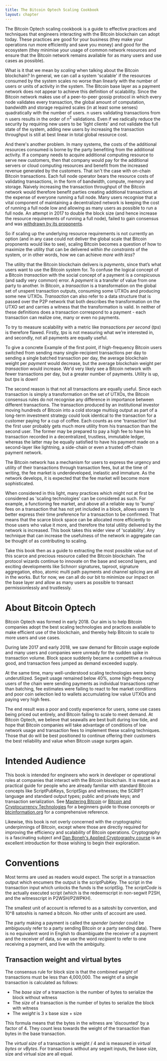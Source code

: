 ```yaml
---
title: The Bitcoin Optech Scaling Cookbook
layout: chapter
---
```

The Bitcoin Optech scaling cookbook is a guide to effective practices and
techniques that engineers interacting with the Bitcoin blockchain can adopt
today. These practices are good for your business (they make your operations
run more efficiently and save you money) and good for the ecosystem (they minimise
your usage of common network resources and ensure that the Bitcoin network
remains available for as many users and use cases as possible).

What is it that we mean by _scaling_ when talking about the Bitcoin blockchain?
In general, we can call a system 'scalable' if the resources consumed by the
system scales no worse than linearly with the number of users or units of
activity in the system. The Bitcoin base layer as a payment network does not
appear to achieve this definition of scalability. Since the Bitcoin network
makes use of a peer-to-peer gossip protocol in which every node validates every
transaction, the global amount of computation, bandwidth and storage required
scales (in at least some senses) quadratically with the number of users. n
users validating transactions from n users results in the order of n<sup>2</sup>
validations. Even if we radically reduce the security by requiring new users to
be 'light clients' and not validate the full state of the system, adding new
users by increasing the transaction throughput is still at best linear in total
global resource cost.

And there's another problem. In many systems, the costs of the additional
resources consumed is borne by the party benefiting from the additional
activity. If a company needs to acquire additional computing resource to serve
new customers, then that company would pay for the additional servers or cloud
computing resources and benefit from the increased revenue generated by the
customers. That isn't the case with on-chain Bitcoin transactions. Each full
node operator bears the resource costs of validating transactions, in the form
of bandwidth, compute, memory and storage. Naively increasing the transaction
throughput of the Bitcoin network would therefore benefit parties creating additional
transactions at the expense of everyone running a full node. Many users
recognise that a vital component of maintaining a decentralized network is keeping
the cost of running a full node low and allowing as many users as possible to
run a full node. An attempt in 2017 to double the block size (and hence increase
the resource requirements of running a full node), failed to gain consensus and
was [withdrawn by its proponents][segwit2x].

[segwit2x]: https://lists.linuxfoundation.org/pipermail/bitcoin-segwit2x/2017-November/000685.html

So if scaling up the underlying resource requirements is not currently an
option (and in any case could not deliver the global scale that Bitcoin
proponents would like to see), scaling Bitcoin becomes a question of
how to maximize the utility that can be delivered _within the constraints_ of
the system, or in other words, how we can achieve _more with less_?

The utility that the Bitcoin blockchain delivers is _payments_, since that’s
what users want to use the Bitcoin system for. To confuse the logical concept
of a Bitcoin _transaction_ with the social concept of a payment is a
conspicuous (and sadly very common) error. A _payment_ is a transfer of value
from one party to another. In Bitcoin, a _transaction_ is a transformation on
the global set of unspent transaction outputs, consuming some UTXOs and
producing some new UTXOs.  _Transaction_ can also refer to a data structure
that is passed over the P2P network that both describes the transformation on
the UTXO set and carries a witness that the transformation is valid. In neither
of these definitions does a transaction correspond to a payment - each
transaction can realize one, many or even no payments.

To try to measure scalability with a metric like _transactions per second_
(_tps_) is therefore flawed. Firstly, _tps_ is not measuring what we’re
interested in, and secondly, not all payments are equally useful.

To give a concrete Example of the first point, if high-frequency Bitcoin users
switched from sending many single-recipient transactions per day to sending a
single batched transaction per day, the average blockchain weight per _payment_
would decrease, but the average blockchain weight per _transaction_ would
increase.  We'd very likely see a Bitcoin network with fewer transactions per
day, but a greater number of payments. Utility is up, but _tps_ is down!

The second reason is that not all transactions are equally useful. Since each
transaction is simply a transformation on the set of UTXOs, the Bitcoin
consensus rules do not recognise any difference in importance between different
transactions. The transaction produced by an institutional investor moving
hundreds of Bitcoin into a cold storage multisig output as part of a long-term
investment strategy could look identical to the transaction for a customer
paying for a cup of coffee. Each counts as one 'transaction' but the first user
probably gets much more utility from his transaction than the second user. The
former may be prepared to pay a high fee to have his transaction recorded in a
decentralized, trustless, immutable ledger, whereas the latter may be equally
satisfied to have his payment made on a second-layer like lightning, a
side-chain or even a trusted off-chain payment network.

The Bitcoin network has a mechanism for users to express the urgency and
utility of their transactions through transaction fees, but at the time of
writing, the fee market is underdeveloped, inelastic and immature. As the network
develops, it is expected that the fee market will become more sophisticated.

When considered in this light, many practices which might not at first be
considered as 'scaling technologies' can be considered as such. For example, a
functioning fee market, and above all a reliable way to 'bump' fees on a
transaction that has not yet included in a block, allows users to better
express their time preference for a transaction to be confirmed. That means
that the scarce block space can be allocated more efficiently to those users
who value it more, and therefore the total utility delivered by the network is
increased. This book takes this wider view of 'scalability'. Any technique that
can increase the usefulness of the network in aggregate can be thought of as
contributing to scaling.

Take this book then as a guide to extracting the most possible value out of
this scarce and precious resource called the Bitcoin blockchain. The protocol
wizards continue to innovate on the base and second layers, and exciting
developments like Schnorr signatures, taproot, signature aggregation, eltoo,
atomic multi path payments and channel splicing are all in the works. But for
now, we can all do our bit to minimize our impact on the base layer and allow
as many users as possible to transact permissionlessly and trustlessly.

# About Bitcoin Optech

Bitcoin Optech was formed in early 2018. Our aim is to help Bitcoin companies
adopt the best scaling technologies and practices available to make efficient
use of the blockchain, and thereby help Bitcoin to scale to more users and use
cases.

During late 2017 and early 2018, we saw demand for Bitcoin usage explode and
many users and companies were unready for the sudden spike in transaction
volume. Block space suddenly became a competitive a rivalrous good, and
transaction fees jumped as demand exceeded supply.

At the same time, many well-understood scaling technologies were being
underutilized. Segwit usage remained below 40%, some high-frequency users
of the chain were sending payments as individual transactions rather than
batching, fee estimates were failing to react to fee market conditions and
poor coin selection led to wallets accumulating low value UTXOs and paying
very high fees.

The end result was a poor and costly experience for users, some use cases
being priced out entirely, and Bitcoin failing to scale to meet demand. At
Bitcoin Optech, we believe that seawalls are best built during low tide, and
hope that Bitcoin companies will take advantage of conditions of low network
usage and transaction fees to implement these scaling techniques. Those
that do will be best positioned to continue offering their customers the
best reliability and value when Bitcoin usage surges again.

# Intended Audience

This book is intended for engineers who work in developer or operational roles
at companies that interact with the Bitcoin blockchain. It is meant as a
practical guide for people who are already familiar with standard Bitcoin
concepts like ScriptPubKeys, ScriptSigs and witnesses; the SCRIPT language and
standard output types; public and private keys; and transaction serialization.
See [Mastering Bitcoin][antonopoulos] or [Bitcoin and Cryptocurrency
Technologies][narayanan] for a beginners guide to those concepts or
[btcinformation.org][] for a comprehensive reference.

[antonopoulos]: https://bitcoinbook.info/
[narayanan]: http://bitcoinbook.cs.princeton.edu/
[btcinformation.org]: https://btcinformation.org/en/developer-documentation

Likewise, this book is not overly concerned with the cryptographic
underpinnings of Bitcoin, except where those are directly required for
improving the efficiency and scalability of Bitcoin operations. Cryptography is
a fascinating subject and [Dan Boneh's Applied Cryptography course][boneh] is
an excellent introduction for those wishing to begin their exploration.

[boneh]: https://crypto.stanford.edu/~dabo/courses/OnlineCrypto/

# Conventions

Most terms are used as readers would expect. The script in a transaction output
which encumers the output is the scriptPubKey. The script in the transaction
input which unlocks the funds is the scriptSig. The *scriptCode* is the
actually executed script (which is the redeemscript in non-segwit P2SH, and the
witnesscript in P2WSH/P2WPKH).

The smallest unit of account is referred to as a satoshi by convention, and
10^8 satoshis is named a bitcoin. No other units of account are used.

The party making a payment is called the _spender_ (_sender_ could be
ambiguously refer to a party sending Bitcoin or a party sending data). There is
no equivalent word in English to disambiguate the receiver of a payment and
the receiver of data, so we use the word _recipient_ to refer to one receiving
a payment, and live with the ambiguity.

## Transaction weight and virtual bytes

The consensus rule for block size is that the combined _weight_ of
transactions must be less than 4,000,000. The weight of a single
transaction is calculated as follows:

- The _base size_ of a transaction is the number of bytes to serialize the
  block without witness
- The _size_ of a transaction is the number of bytes to serialize the block
  with witness
- The _weight_ is 3 x base size + size

This formula means that the bytes in the witness are 'discounted' by a factor
of 4. They count less towards the weight of the transaction than bytes in
the base transaction.

The _virtual size_ of a transaction is weight / 4 and is measured in _virtual bytes_
or _vBytes_. For transactions without any segwit inputs, the base size, size and
virtual size are all equal.
